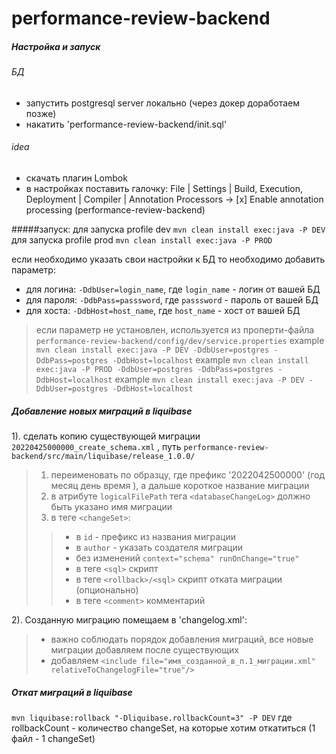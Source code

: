 # performance-review-backend

##### Настройка и запуск
###### БД
* запустить postgresql server локально (через докер доработаем позже)
* накатить 'performance-review-backend/init.sql'

###### idea
* скачать плагин Lombok
* в настройках поставить галочку: 
File | Settings | Build, Execution, Deployment | Compiler | Annotation Processors  ->  [x] Enable annotation processing (performance-review-backend) 

#####запуск:
для запуска profile dev
 `mvn clean install exec:java -P DEV`
для запуска profile prod
 `mvn clean install exec:java -P PROD`
 
 если необходимо указать свои настройки к БД то необходимо добавить параметр:
 * для логина: `-DdbUser=login_name`, где `login_name` - логин от вашей БД
 * для пароля: `-DdbPass=passsword`, где `passsword` - пароль от вашей БД
 * для хоста: `-DdbHost=host_name`, где `host_name` - хост от вашей БД
 > если параметр не установлен, используется из проперти-файла `performance-review-backend/config/dev/service.properties`
 > example `mvn clean install exec:java -P DEV -DdbUser=postgres -DdbPass=postgres -DdbHost=localhost` 
 > example `mvn clean install exec:java -P PROD -DdbUser=postgres -DdbPass=postgres -DdbHost=localhost` 
 > example `mvn clean install exec:java -P DEV -DdbUser=postgres -DdbHost=localhost` 

##### Добавление новых миграций в liquibase
1). сделать копию существующей миграции  `20220425000000_create_schema.xml` , путь `performance-review-backend/src/main/liquibase/release_1.0.0/`
 >1. переименовать по образцу, где префикс '2022042500000' (год месяц день время ), а дальше короткое название миграции
 >2. в атрибуте `logicalFilePath` тега `<databaseChangeLog>` должно быть указано имя миграции
 >3. в теге `<changeSet>`:
   >>* в `id` - префикс из названия миграции
   >>* в `author` - указать создателя миграции
   >>* без изменений `context="schema" runOnChange="true"`
   >>* в теге `<sql>` скрипт
   >>* в теге `<rollback>/<sql>` скрипт отката миграции (опционально)
   >>* в теге `<comment>` комментарий

2). Созданную миграцию помещаем в 'changelog.xml':
   >* важно соблюдать порядок добавления миграций, все новые миграции добавляем после существующих
   >* добавляем `<include file="имя_созданной_в_п.1_миграции.xml" relativeToChangelogFile="true"/>`

##### Откат миграций в liquibase
  `mvn liquibase:rollback "-Dliquibase.rollbackCount=3" -P DEV`
где rollbackCount - количество changeSet, на которые хотим откатиться (1 файл - 1 changeSet)  
